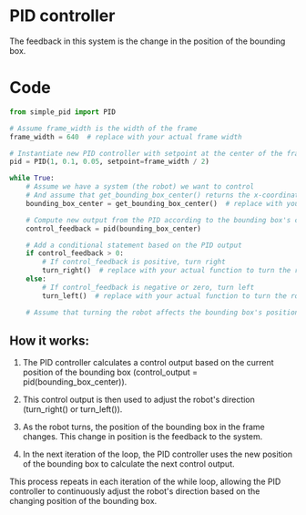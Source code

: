 # PID controller 
The feedback in this system is the change in the position of the bounding box.

# Code

```python
from simple_pid import PID

# Assume frame_width is the width of the frame
frame_width = 640  # replace with your actual frame width

# Instantiate new PID controller with setpoint at the center of the frame
pid = PID(1, 0.1, 0.05, setpoint=frame_width / 2)

while True:
    # Assume we have a system (the robot) we want to control
    # And assume that get_bounding_box_center() returns the x-coordinate of the bounding box center
    bounding_box_center = get_bounding_box_center()  # replace with your actual function to get bounding box center

    # Compute new output from the PID according to the bounding box's current position
    control_feedback = pid(bounding_box_center)

    # Add a conditional statement based on the PID output
    if control_feedback > 0:
        # If control_feedback is positive, turn right
        turn_right()  # replace with your actual function to turn the robot right
    else:
        # If control_feedback is negative or zero, turn left
        turn_left()  # replace with your actual function to turn the robot left

    # Assume that turning the robot affects the bounding box's position in the next frame
```

## How it works:

1. The PID controller calculates a control output based on the current position of the bounding box (control_output = pid(bounding_box_center)).

2. This control output is then used to adjust the robot's direction (turn_right() or turn_left()).

3. As the robot turns, the position of the bounding box in the frame changes. This change in position is the feedback to the system.

4. In the next iteration of the loop, the PID controller uses the new position of the bounding box to calculate the next control output.

This process repeats in each iteration of the while loop, allowing the PID controller to continuously adjust the robot's direction based on the changing position of the bounding box.